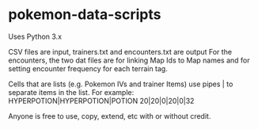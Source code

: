 # pokemon-data-scripts

Uses Python 3.x

CSV files are input, trainers.txt and encounters.txt are output
For the encounters, the two dat files are for linking Map Ids to Map names and for setting encounter frequency for each terrain tag.

Cells that are lists (e.g. Pokemon IVs and trainer Items) use pipes | to separate items in the list.
For example:
HYPERPOTION|HYPERPOTION|POTION
20|20|0|20|0|32

Anyone is free to use, copy, extend, etc with or without credit.
